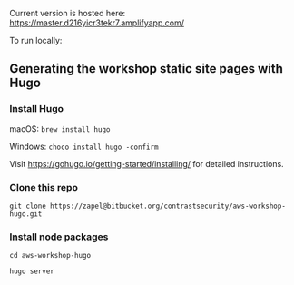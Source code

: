Current version is hosted here: https://master.d216yicr3tekr7.amplifyapp.com/ 

To run locally:

## Generating the workshop static site pages with Hugo

### Install Hugo

macOS: `brew install hugo`

Windows: `choco install hugo -confirm`

Visit https://gohugo.io/getting-started/installing/ for detailed instructions.


### Clone this repo

`git clone https://zapel@bitbucket.org/contrastsecurity/aws-workshop-hugo.git`

### Install node packages

`cd aws-workshop-hugo`

`hugo server`


